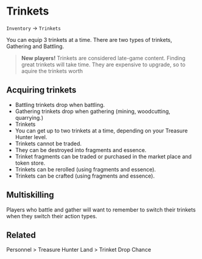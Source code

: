# Trinkets

`Inventory` &rarr; `Trinkets`

You can equip 3 trinkets at a time. There are two types of trinkets, Gathering and Battling.

> **New players!** Trinkets are considered late-game content. Finding great trinkets will take time. They are expensive to upgrade, so to aquire the trinkets worth 

## Acquiring trinkets

* Battling trinkets drop when battling.
* Gathering trinkets drop when gathering (mining, woodcutting, quarrying.)
* Trinkets
* You can get up to two trinkets at a time, depending on your Treasure Hunter level.
* Trinkets cannot be traded.
* They can be destroyed into fragments and essence.
* Trinket fragments can be traded or purchased in the market place and token store.
* Trinkets can be rerolled (using fragments and essence).
* Trinkets can be crafted (using fragments and essence).

## Multiskilling

Players who battle and gather will want to remember to switch their trinkets when they switch their action types.

## Related

Personnel > Treasure Hunter
Land > Trinket Drop Chance